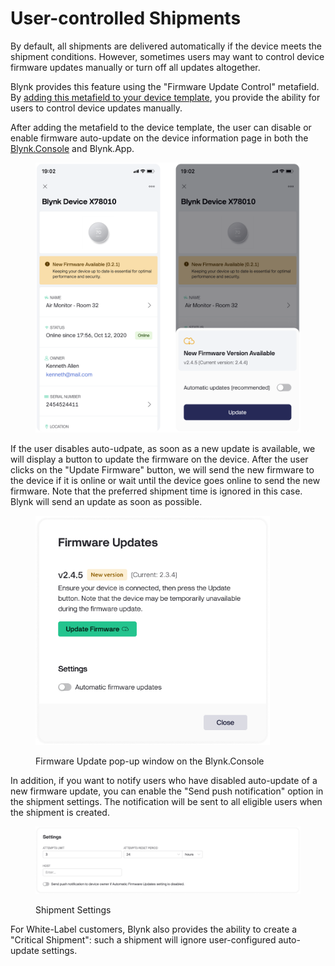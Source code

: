 # User-controlled Shipments

By default, all shipments are delivered automatically if the device meets the shipment conditions. However, sometimes users may want to control device firmware updates manually or turn off all updates altogether.

Blynk provides this feature using the "Firmware Update Control" metafield. By [adding this metafield to your device template](../templates/metadata/), you provide the ability for users to control device updates manually.



After adding the metafield to the device template, the user can disable or enable firmware auto-update on the device information page in both the [Blynk.Console](../devices/device-profile/device-info.md) and Blynk.App.

<figure><img src="../../.gitbook/assets/new-firmware-available-in-app.png" alt=""><figcaption></figcaption></figure>

If the user disables auto-udpate, as soon as a new update is available, we will display a button to update the firmware on the device. After the user clicks on the "Update Firmware" button, we will send the new firmware to the device if it is online or wait until the device goes online to send the new firmware. Note that the preferred shipment time is ignored in this case. Blynk will send an update as soon as possible.

<div data-full-width="false">

<figure><img src="../../.gitbook/assets/firmware-updates.png" alt="" width="375"><figcaption><p>Firmware Update pop-up window on the Blynk.Console</p></figcaption></figure>

</div>



In addition, if you want to notify users who have disabled auto-update of a new firmware update, you can enable the "Send push notification" option in the shipment settings. The notification will be sent to all eligible users when the shipment is created.

<figure><img src="../../.gitbook/assets/ota-settings.png" alt=""><figcaption><p>Shipment Settings</p></figcaption></figure>

For White-Label customers, Blynk also provides the ability to create a "Critical Shipment": such a shipment will ignore user-configured auto-update settings.
